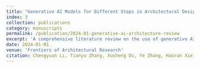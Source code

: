 ```yaml
---
title: "Generative AI Models for Different Steps in Architectural Design: A Literature Review"
index: 3
collection: publications
category: manuscripts
permalink: /publication/2024-01-generative-ai-architecture-review
excerpt: 'A comprehensive literature review on the use of generative AI in architectural design workflows.'
date: 2024-01-01
venue: 'Frontiers of Architectural Research'
citation: Chengyuan Li, Tianyu Zhang, Xusheng Du, Ye Zhang, Haoran Xie.
---
```

